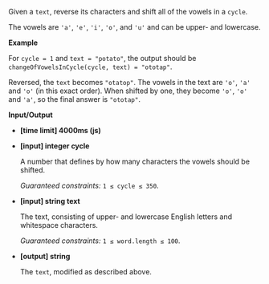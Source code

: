 ﻿Given a `text`, reverse its characters and shift all of the vowels in a `cycle`.

The vowels are `'a'`, `'e'`, `'i'`, `'o'`, and `'u'` and can be upper- and lowercase.

**Example**

For `cycle = 1` and `text = "potato"`, the output should be
`changeOfVowelsInCycle(cycle, text) = "ototap"`.

Reversed, the `text` becomes `"otatop"`. The vowels in the text are `'o'`, `'a'` and `'o'` (in this exact order). When shifted by one, they become `'o'`, `'o'` and `'a'`, so the final answer is `"ototap"`.

**Input/Output**

*   **[time limit] 4000ms (js)**

*   **[input] integer cycle**

    A number that defines by how many characters the vowels should be shifted.

    _Guaranteed constraints:_
    `1 ≤ cycle ≤ 350`.

*   **[input] string text**

    The text, consisting of upper- and lowercase English letters and whitespace characters.

    _Guaranteed constraints:_
    `1 ≤ word.length ≤ 100`.

*   **[output] string**

    The `text`, modified as described above.